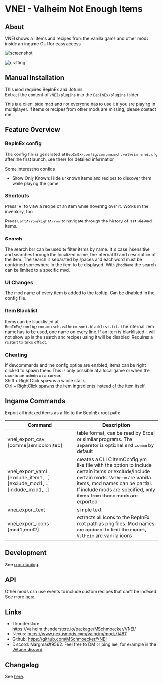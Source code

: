 # VNEI - Valheim Not Enough Items

## About
VNEI shows all items and recipes from the vanilla game and other mods inside an ingame GUI for easy access.

![screenshot](https://raw.githubusercontent.com/MSchmoecker/VNEI/master/Docs/WholeScreenshot.png)

![crafting](https://raw.githubusercontent.com/MSchmoecker/VNEI/master/Docs/MeatCrafting.png)


## Manual Installation
This mod requires BepInEx and Jötunn.\
Extract the content of `VNEI/plugins` into the `BepInEx/plugins` folder

This is a client side mod and not everyone has to use it if you are playing in multiplayer.
If items or recipes from other mods are missing, please contact me.


## Feature Overview

### BepInEx config
The config file is generated at `BepInEx/config/com.maxsch.valheim.vnei.cfg` after the first launch, see there for detailed information.

Some interesting configs
- Show Only Known: Hide unknown items and recipes to discover them while playing the game


### Shortcuts
Press 'R' to view a recipe of an item while hovering over it.
Works in the inventory, too.

Press `LeftArrow`/`RightArrow` to navigate through the history of last viewed items.


### Search
The search bar can be used to filter items by name.
It is case insensitive and searches through the localized name, the internal ID and description of the item.
The search is separated by spaces and each word must be contained somewhere in the item to be displayed.
With `@ModName` the search can be limited to a specific mod.


### UI Changes
The mod name of every item is added to the tooltip.
Can be disabled in the config file.


### Item Blacklist
Items can be blacklisted at `BepInEx/config/com.maxsch.valheim.vnei.blacklist.txt`.
The internal item name has to be used, one name on every line.
If an item is blacklisted it will not show up in the search and recipes using it will be disabled.
Requires a restart to take effect.


### Cheating
If devcommands and the config option are enabled, items can be right clicked to spawn them.
This is only possible at a local game or when the user is an admin at a server.\
Shift + RightClick spawns a whole stack.\
Ctrl + RightClick spawns the item ingredients instead of the item itself.

## Ingame Commands
Export all indexed items as a file to the BepInEx root path:

| Command                                                                    | Description                                                                                                                                                                                                                                     |
|----------------------------------------------------------------------------|-------------------------------------------------------------------------------------------------------------------------------------------------------------------------------------------------------------------------------------------------|
| vnei_export_csv [comma&#124;semicolon&#124;tab]                            | table format, can be read by Excel or similar programs. The separator is optional and `comma` by default                                                                                                                                        |
| vnei_export_yaml [exclude_item1,...] [exclude_mod1,...] [include_mod1,...] | creates a CLLC ItemConfig.yml like file with the option to include certain items or exclude/include certain mods. `Valheim` are vanilla items, mod names can be partial. If include mods are specified, only items from those mods are exported |
| vnei_export_text                                                           | simple text                                                                                                                                                                                                                                     |
| vnei_export_icons [mod1,mod2]                                              | extracts all icons to the BepInEx root path as png files. Mod names are optional to limit the export, `Valheim` are vanilla icons                                                                                                               |


## Development
See [contributing](https://github.com/MSchmoecker/VNEI/blob/master/CONTRIBUTING.md).


## API
Other mods can use events to include custom recipes that can't be indexed.
See more [here](https://github.com/MSchmoecker/VNEI/blob/master/API.md).


## Links
- Thunderstore: https://valheim.thunderstore.io/package/MSchmoecker/VNEI/
- Nexus: https://www.nexusmods.com/valheim/mods/1457
- Github: https://github.com/MSchmoecker/VNEI
- Discord: Margmas#9562. Feel free to DM or ping me, for example in the [Jötunn discord](https://discord.gg/DdUt6g7gyA)


## Changelog
See [here](https://github.com/MSchmoecker/VNEI/blob/master/CHANGELOG.md).
